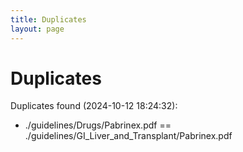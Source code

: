 ```yaml
---
title: Duplicates
layout: page
---
```


# Duplicates

Duplicates found (2024-10-12 18:24:32):

- ./guidelines/Drugs/Pabrinex.pdf == ./guidelines/GI_Liver_and_Transplant/Pabrinex.pdf